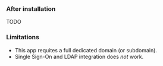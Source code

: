 ### After installation

TODO

### Limitations

* This app requites a full dedicated domain (or subdomain).
* Single Sign-On and LDAP integration does *not* work.
